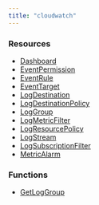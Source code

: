 ```yaml
---
title: "cloudwatch"
---
```


<!-- WARNING: this file was generated by the Pulumi Terraform Bridge (tfgen) Tool. -->
<!-- Do not edit by hand unless you're certain you know what you are doing! -->

<style>
  table td p { margin-top: 0; margin-bottom: 0; }
</style>

<h3>Resources</h3>
<ul class="api">
    <li><a href="dashboard"><span class="symbol resource"></span>Dashboard</a></li>
    <li><a href="eventpermission"><span class="symbol resource"></span>EventPermission</a></li>
    <li><a href="eventrule"><span class="symbol resource"></span>EventRule</a></li>
    <li><a href="eventtarget"><span class="symbol resource"></span>EventTarget</a></li>
    <li><a href="logdestination"><span class="symbol resource"></span>LogDestination</a></li>
    <li><a href="logdestinationpolicy"><span class="symbol resource"></span>LogDestinationPolicy</a></li>
    <li><a href="loggroup"><span class="symbol resource"></span>LogGroup</a></li>
    <li><a href="logmetricfilter"><span class="symbol resource"></span>LogMetricFilter</a></li>
    <li><a href="logresourcepolicy"><span class="symbol resource"></span>LogResourcePolicy</a></li>
    <li><a href="logstream"><span class="symbol resource"></span>LogStream</a></li>
    <li><a href="logsubscriptionfilter"><span class="symbol resource"></span>LogSubscriptionFilter</a></li>
    <li><a href="metricalarm"><span class="symbol resource"></span>MetricAlarm</a></li>
</ul>

<h3>Functions</h3>
<ul class="api">
    <li><a href="getloggroup"><span class="symbol datasource"></span>GetLogGroup</a></li>
</ul>

